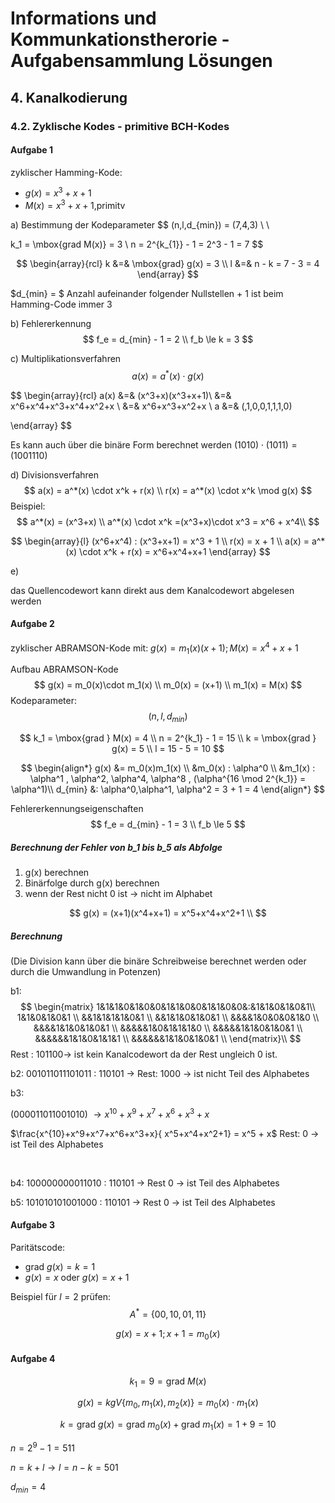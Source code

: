 # Informations und Kommunkationstherorie - Aufgabensammlung Lösungen

## 4. Kanalkodierung



### 4.2. Zyklische Kodes - primitive BCH-Kodes

#### Aufgabe 1

zyklischer Hamming-Kode: 

- $g(x) = x^3+x+1$
- $M(x) = x^3 + x + 1$​​​ ,primitv 

a) Bestimmung der Kodeparameter
$$
(n,l,d_{min}) = (7,4,3) \\
\\

k_1 = \mbox{grad M(x)} = 3 \\
n = 2^{k_{1}} - 1 = 2^3 - 1 = 7
$$

$$
\begin{array}{rcl}
k &=& \mbox{grad} g(x) = 3 \\
l &=& n - k = 7 - 3 = 4
\end{array}
$$

$d_{min} = $ Anzahl aufeinander folgender Nullstellen + 1 ist beim Hamming-Code immer 3



b) Fehlererkennung
$$
f_e = d_{min} - 1 = 2 \\
f_b \le k = 3
$$




c) Multiplikationsverfahren
$$
a(x) = a^*(x) \cdot g(x)
$$

$$
\begin{array}{rcl}
a(x) &=& (x^3+x)(x^3+x+1)\\
&=& x^6+x^4+x^3+x^4+x^2+x \\
&=& x^6+x^3+x^2+x \\
a &=& (\,1\,0\,0\,1\,1\,1\,0) 

\end{array}
$$

Es kann auch über die binäre Form berechnet werden $(1010)\cdot(1011) = (1001110)$



d) Divisionsverfahren
$$
a(x) = a^*(x) \cdot x^k + r(x) \\
r(x) = a^*(x) \cdot x^k \mod g(x)
$$
Beispiel:
$$
a^*(x) = (x^3+x) \\
a^*(x) \cdot x^k =(x^3+x)\cdot x^3 = x^6 + x^4\\
$$

$$
\begin{array}{l}
(x^6+x^4) : (x^3+x+1) = x^3 + 1 \\
r(x) = x + 1 \\
a(x) = a^*(x) \cdot x^k + r(x) =  x^6+x^4+x+1
\end{array}
$$



e)

das Quellencodewort kann direkt aus dem Kanalcodewort abgelesen werden



#### Aufgabe 2

zyklischer ABRAMSON-Kode mit: $g(x) = m_1(x)(x+1); M(x)= x^4+x+1$​

Aufbau ABRAMSON-Kode
$$
g(x) = m_0(x)\cdot m_1(x) \\
m_0(x) = (x+1) \\
m_1(x) = M(x) 
$$
Kodeparameter:
$$
(n,l,d_{min})
$$

$$
k_1 = \mbox{grad } M(x) = 4 \\
n = 2^{k_1} - 1 = 15 \\
k = \mbox{grad } g(x) = 5 \\
l = 15 - 5 = 10
$$

$$
\begin{align*}
g(x) &= m_0(x)m_1(x) \\
&m_0(x) : \alpha^0 \\
&m_1(x) : \alpha^1 , \alpha^2, \alpha^4, \alpha^8 , (\alpha^{16 \mod 2^{k_1}} = \alpha^1)\\
d_{min} &: \alpha^0,\alpha^1, \alpha^2 = 3 + 1 = 4
\end{align*}
$$



Fehlererkennungseigenschaften
$$
f_e = d_{min} - 1 = 3 \\
f_b \le 5
$$

##### Berechnung der Fehler von b_1 bis b_5 als Abfolge

1. g(x) berechnen
2. Binärfolge durch g(x) berechnen 
3. wenn der Rest nicht 0 ist -> nicht im Alphabet 

$$
g(x) = (x+1)(x^4+x+1) = x^5+x^4+x^2+1 \\
$$

##### Berechnung

(Die Division kann über die binäre Schreibweise berechnet werden oder durch die Umwandlung in Potenzen)



b1:
$$
\begin{matrix}
1&1&1&0&1&0&0&1&1&0&0&1&1&0&0&:&1&1&0&1&0&1\\
1&1&0&1&0&1 \\
&&1&1&1&1&0&1 \\
&&1&1&0&1&0&1 \\
&&&&1&0&0&0&1&0 \\
&&&&1&1&0&1&0&1 \\
&&&&&1&0&1&1&1&0 \\
&&&&&1&1&0&1&0&1 \\
&&&&&&1&1&0&1&1&1 \\
&&&&&&1&1&0&1&0&1  \\
\end{matrix}\\
$$
Rest : $101100 \to$ ist kein Kanalcodewort da der Rest ungleich 0 ist.



b2: 001011011101011 : 110101 $\to$ Rest: 1000 $\to$ ist nicht Teil des Alphabetes



b3: 

(000011011001010) $\to x^{10}+x^9+x^7+x^6+x^3+x$

$\frac{x^{10}+x^9+x^7+x^6+x^3+x}{ x^5+x^4+x^2+1} = x^5 + x$ Rest: 0 $\to$ ist Teil des Alphabetes

​	

b4: 100000000011010 : 110101 $\to$ Rest 0 $\to$ ist Teil des Alphabetes  



b5: 101010101001000 : 110101 $\to$ Rest 0 $\to$ ist Teil des Alphabetes



#### Aufgabe 3

Paritätscode: 

- $\mbox{grad } g(x) = k = 1$
- $g(x) = x  \mbox{ oder } g(x) = x+1$

Beispiel für $l = 2$ prüfen:
$$
A^* = \{00,10,01,11 \}
$$

$$
g(x) = x + 1; x+1 = m_0(x) 
$$

#### Aufgabe 4

$$
k_1 = 9 = \mbox{grad } M(x)
$$

$$
g(x) = kgV \{m_0,m_1(x),m_2(x) \} = m_0(x) \cdot m_1(x)
$$

$$
k = \mbox{grad }g(x) = \mbox{grad }m_0(x) +\mbox{grad }m_1(x) = 1 + 9 = 10
$$

$n = 2^9 -1 = 511$

$n = k + l \to l = n - k = 501$

$d_{min} = 4$





